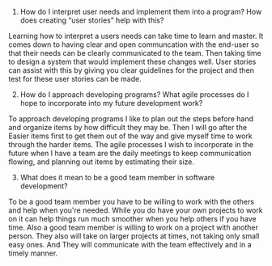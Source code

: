 1. How do I interpret user needs and implement them into a program? How does creating “user stories” help with this?

Learning how to interpret a users needs can take time to learn and master. It comes down to having clear and open communcation with the end-user so that their needs can be clearly communicated to the team. Then taking time to design a system that would implement these changes well. User stories can assist with this by giving you clear guidelines for the project and then test for these user stories can be made.

2. How do I approach developing programs? What agile processes do I hope to incorporate into my future development work?

To approach developing programs I like to plan out the steps before hand and organize items by how difficult they may be. Then I will go after the Easier items first to get them out of the way and give myself time to work through the harder items. The agile processes I wish to incorporate in the future when I have a team are the daily meetings to keep communication flowing, and planning out items by estimating their size.

3. What does it mean to be a good team member in software development?

To be a good team member you have to be willing to work with the others and help when you're needed. While you do have your own projects to work on it can help things run much smoother when you help others if you have time. Also a good team member is willing to work on a project with another person. They also will take on larger projects at times, not taking only small easy ones. And They will communicate with the team effectively and in a timely manner.

